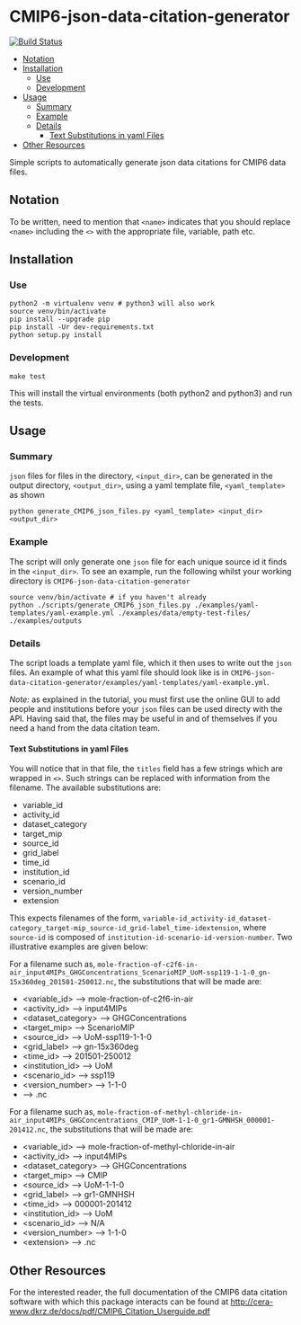 # CMIP6-json-data-citation-generator

[![Build Status](https://img.shields.io/travis/znicholls/CMIP6-json-data-citation-generator.svg)](https://travis-ci.org/znicholls/CMIP6-json-data-citation-generator)

<!-- MarkdownTOC autolink="true" autoanchor="true" markdown_preview="github" -->

- [Notation](#notation)
- [Installation](#installation)
    - [Use](#use)
    - [Development](#development)
- [Usage](#usage)
    - [Summary](#summary)
    - [Example](#example)
    - [Details](#details)
        - [Text Substitutions in yaml Files](#text-substitutions-in-yaml-files)
- [Other Resources](#other-resources)

<!-- /MarkdownTOC -->


Simple scripts to automatically generate json data citations for CMIP6 data files.

<a id="notation"></a>
## Notation

To be written, need to mention that `<name>` indicates that you should replace `<name>` including the `<>` with the appropriate file, variable, path etc.

<a id="installation"></a>
## Installation

<a id="use"></a>
### Use

```
python2 -m virtualenv venv # python3 will also work
source venv/bin/activate
pip install --upgrade pip
pip install -Ur dev-requirements.txt
python setup.py install
```

<a id="development"></a>
### Development

```
make test
```

This will install the virtual environments (both python2 and python3) and run the tests.

<a id="usage"></a>
## Usage

<a id="summary"></a>
### Summary

`json` files for files in the directory, `<input_dir>`, can be generated in the output directory, `<output_dir>`, using a yaml template file, `<yaml_template>` as shown

```
python generate_CMIP6_json_files.py <yaml_template> <input_dir> <output_dir>
```

<a id="example"></a>
### Example

The script will only generate one `json` file for each unique source id it finds in the `<input_dir>`. To see an example, run the following whilst your working directory is `CMIP6-json-data-citation-generator`

```
source venv/bin/activate # if you haven't already
python ./scripts/generate_CMIP6_json_files.py ./examples/yaml-templates/yaml-example.yml ./examples/data/empty-test-files/ ./examples/outputs
```

<a id="details"></a>
### Details

The script loads a template yaml file, which it then uses to write out the `json` files. An example of what this yaml file should look like is in `CMIP6-json-data-citation-generator/examples/yaml-templates/yaml-example.yml`.

*Note:* as explained in the tutorial, you must first use the online GUI to add people and institutions before your `json` files can be used directy with the API. Having said that, the files may be useful in and of themselves if you need a hand from the data citation team.

<a id="text-substitutions-in-yaml-files"></a>
#### Text Substitutions in yaml Files

You will notice that in that file, the `titles` field has a few strings which are wrapped in `<>`. Such strings can be replaced with information from the filename. The available substitutions are:

- variable_id
- activity_id
- dataset_category
- target_mip
- source_id
- grid_label
- time_id
- institution_id
- scenario_id
- version_number
- extension

This expects filenames of the form, `variable-id_activity-id_dataset-category_target-mip_source-id_grid-label_time-idextension`, where `source-id` is composed of `institution-id-scenario-id-version-number`. Two illustrative examples are given below:

For a filename such as, `mole-fraction-of-c2f6-in-air_input4MIPs_GHGConcentrations_ScenarioMIP_UoM-ssp119-1-1-0_gn-15x360deg_201501-250012.nc`, the substitutions that will be made are:

- <variable_id> --> mole-fraction-of-c2f6-in-air
- <activity_id> --> input4MIPs
- <dataset_category> --> GHGConcentrations
- <target_mip> --> ScenarioMIP
- <source_id> --> UoM-ssp119-1-1-0
- <grid_label> --> gn-15x360deg
- <time_id> --> 201501-250012
- <institution_id> --> UoM
- <scenario_id> --> ssp119
- <version_number> --> 1-1-0
- <extension> --> .nc

For a filename such as, `mole-fraction-of-methyl-chloride-in-air_input4MIPs_GHGConcentrations_CMIP_UoM-1-1-0_gr1-GMNHSH_000001-201412.nc`, the substitutions that will be made are:

- <variable_id> --> mole-fraction-of-methyl-chloride-in-air
- <activity_id> --> input4MIPs
- <dataset_category> --> GHGConcentrations
- <target_mip> --> CMIP
- <source_id> --> UoM-1-1-0
- <grid_label> --> gr1-GMNHSH
- <time_id> --> 000001-201412
- <institution_id> --> UoM
- <scenario_id> --> N/A
- <version_number> --> 1-1-0
- \<extension\> --> .nc

<a id="other-resources"></a>
## Other Resources

For the interested reader, the full documentation of the CMIP6 data citation software with which this package interacts can be found at http://cera-www.dkrz.de/docs/pdf/CMIP6_Citation_Userguide.pdf
